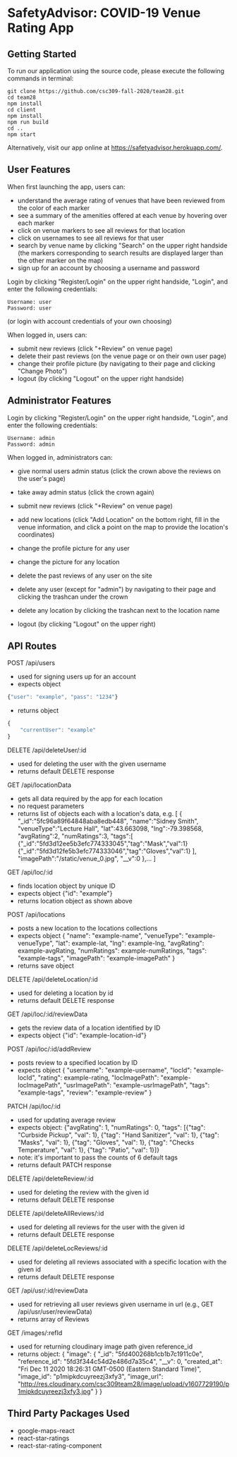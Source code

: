 # SafetyAdvisor: COVID-19 Venue Rating App

## Getting Started

To run our application using the source code, please execute the following commands in terminal:

    git clone https://github.com/csc309-fall-2020/team28.git
    cd team28
    npm install
    cd client
    npm install
    npm run build
    cd ..
    npm start

Alternatively, visit our app online at https://safetyadvisor.herokuapp.com/.

## User Features

When first launching the app, users can:

- understand the average rating of venues that have been reviewed from the color of each marker
- see a summary of the amenities offered at each venue by hovering over each marker
- click on venue markers to see all reviews for that location
- click on usernames to see all reviews for that user
- search by venue name by clicking "Search" on the upper right handside (the markers corresponding to search results are displayed larger than the other marker on the map)
- sign up for an account by choosing a username and password

Login by clicking "Register/Login" on the upper right handside, "Login", and enter the following credentials:

    Username: user
    Password: user

(or login with account credentials of your own choosing)

When logged in, users can:

- submit new reviews (click "+Review" on venue page)
- delete their past reviews (on the venue page or on their own user page)
- change their profile picture (by navigating to their page and clicking "Change Photo")
- logout (by clicking "Logout" on the upper right handside)

## Administrator Features

Login by clicking "Register/Login" on the upper right handside, "Login", and enter the following credentials:

    Username: admin
    Password: admin

When logged in, administrators can:

- give normal users admin status (click the crown above the reviews on the user's page)
- take away admin status (click the crown again)
- submit new reviews (click "+Review" on venue page)
- add new locations (click "Add Location" on the bottom right, fill in the venue information, and click a point on the map to provide the location's coordinates)
- change the profile picture for any user
- change the picture for any location

- delete the past reviews of any user on the site
- delete any user (except for "admin") by navigating to their page and clicking the trashcan under the crown
- delete any location by clicking the trashcan next to the location name

- logout (by clicking "Logout" on the upper right)

## API Routes

POST /api/users
- used for signing users up for an account
- expects object
```javascript
{"user": "example", "pass": "1234"}
```
- returns object
```javascript
{    
    "currentUser": "example"
}
```


DELETE /api/deleteUser/:id
- used for deleting the user with the given username
- returns default DELETE response

GET /api/locationData
- gets all data required by the app for each location
- no request parameters
- returns list of objects each with a location's data, e.g.
[
{    "_id":"5fc96a89f64848aba8edb448",
    "name":"Sidney Smith",
    "venueType":"Lecture Hall",
    "lat":43.663098,
    "lng":-79.398568,
    "avgRating":2,
    "numRatings":3,
    "tags":[
        {"_id":"5fd3d12ee5b3efc774333045","tag":"Mask","val":1}
        {"_id":"5fd3d12fe5b3efc774333046","tag":"Gloves","val":1}
    ],
    "imagePath":"/static/venue_0.jpg",
    "__v":0
},...
]

GET /api/loc/:id
- finds location object by unique ID
- expects object {"id": "example"}
- returns location object as shown above

POST /api/locations
- posts a new location to the locations collections
- expects object {
                    "name": "example-name",
                    "venueType": "example-venueType",
                    "lat": example-lat,
                    "lng": example-lng,
                    "avgRating": example-avgRating,
                    "numRatings": example-numRatings,
                    "tags": "example-tags",
                    "imagePath": "example-imagePath"
                 }
- returns save object                 

DELETE /api/deleteLocation/:id
- used for deleting a location by id
- returns default DELETE response

GET /api/loc/:id/reviewData
- gets the review data of a location identified by ID
- expects object {"id": "example-location-id"}

POST /api/loc/:id/addReview
- posts review to a specified location by ID
- expects object {
                    "username": "example-username",
                    "locId": "example-locId",
                    "rating": example-rating,
                    "locImagePath": "example-locImagePath",
                    "usrImagePath": "example-usrImagePath",
                    "tags": "example-tags",
                    "review": "example-review"
                 }

PATCH /api/loc/:id
- used for updating average review
- expects object: {"avgRating": 1, "numRatings": 0,
"tags": [{"tag": "Curbside Pickup", "val": 1}, {"tag": "Hand Sanitizer", "val": 1}, {"tag": "Masks", "val": 1}, {"tag": "Gloves", "val": 1}, {"tag": "Checks Temperature", "val": 1}, {"tag": "Patio", "val": 1}]}
- note: it's important to pass the counts of 6 default tags
- returns default PATCH response

DELETE /api/deleteReview/:id
- used for deleting the review with the given id
- returns default DELETE response

DELETE /api/deleteAllReviews/:id
- used for deleting all reviews for the user with the given id
- returns default DELETE response

DELETE /api/deleteLocReviews/:id
- used for deleting all reviews associated with a specific location with the given id
- returns default DELETE response

GET /api/usr/:id/reviewData
- used for retrieving all user reviews given username in url (e.g., GET /api/usr/user/reviewData)
- returns array of Reviews

GET /images/:refId
- used for returning cloudinary image path given reference_id
- returns object: {
    "image": {
        "_id": "5fd400268b1cb1b7c1911c0e",
        "reference_id": "5fd3f344c54d2e486d7a35c4",
        "__v": 0,
        "created_at": "Fri Dec 11 2020 18:26:31 GMT-0500 (Eastern Standard Time)",
        "image_id": "p1mipkdcuyreezj3xfy3",
        "image_url": "http://res.cloudinary.com/csc309team28/image/upload/v1607729190/p1mipkdcuyreezj3xfy3.jpg"
    }
}


## Third Party Packages Used

- google-maps-react
- react-star-ratings
- react-star-rating-component
